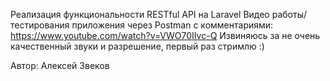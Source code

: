 Реализация функциональности RESTful API на Laravel
Видео работы/тестирования приложения через Postman с комментариями:
https://www.youtube.com/watch?v=VWO70IIvc-Q
Извиняюсь за не очень качественный звуки и разрешение, первый раз стримлю :)
 
Автор: Алексей Звеков
